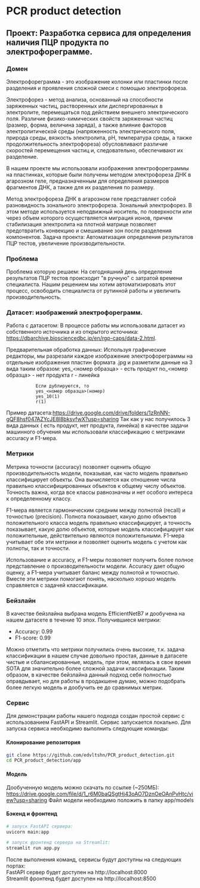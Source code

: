 # PCR product detection
## Проект: Разработка сервиса для определения наличия ПЦР продукта по электрофореграмме.
### Домен
Электрофореграмма - это изображение колонки или пластинки после разделения и проявления сложной смеси с 
помощью электрофореза.

Электрофорез - метод анализа, основанный на способности заряженных частиц, растворенных или диспергированных 
в электролите, перемещаться под действием внешнего электрического поля. Различие физико-химических свойств 
заряженных частиц (размер, форма, величина заряда), а также влияние факторов электролитической среды 
(напряженность электрического поля, природа среды, вязкость электролита, рН, температура среды, а также 
продолжительность электрофореза) обусловливают различие скоростей перемещения частиц и, следовательно, 
обеспечивают их разделение.

В нашем проекте мы использовали изображения электрофореграммы на пластинках, которые были получены методом 
электрофореза ДНК в агарозном геле, предназначенным для определения размеров фрагментов ДНК, а также для их 
разделения по размеру.
  
Метод электрофореза ДНК в агарозном геле представляет собой разновидность зонального электрофореза.
Зональный электрофорез.
В этом методе используется неподвижный носитель, по поверхности или через объем которого осуществляется миграция 
ионов, причем стабилизация электролита на плотной матрице позволяет предотвратить конвекцию и смешивание зон после 
разделения компонентов.
Задача проекта: Автоматизация определения результатов ПЦР тестов, увеличение производительности.

### Проблема
Проблема которую решаем: На сегодняшний день определение результатов ПЦР тестов происходит "в ручную" с затратой 
времени специалиста. Нашим решением мы хотим автоматизировать этот процесс, освободить специалиста от рутинной работы
и увеличить производительность.

### Датасет: изображений электрофореграмм.

Работа с датасетом: 
В процессе работы мы использовали датасет из собственного источника и из открытого источника: 
https://dbarchive.biosciencedbc.jp/en/rgp-caps/data-2.html.

Предварительная обработка данных: Используя графические редакторы, мы разрезали каждое изображение электрофореграммы 
на отдельные изображения пластин формата .jpg и разметили данные на 3 вида таким образом: 
               yes_<номер образца>  - есть продукт
               no_<номер образца> - нет продукта
               r - линейка

               Если дублируются, то 
               yes_<номер образца>(номер) 
               yes_10(1) 
               r(1)
Пример датасета:https://drive.google.com/drive/folders/1zRnNN-gQF8hsf047AZYcJE8l8bksvfwX?usp=sharing
Так как у нас получилось 3 вида данных ( есть продукт, нет продукта, линейка) в качестве задачи машинного обучения мы
использовали классификацию с метриками accuracy и F1-мера.

### Метрики

Метрика точности (accuracy) позволяет оценить общую производительность модели, показывая, как часто модель 
правильно классифицирует объекты. Она вычисляется как отношение числа правильно классифицированных объектов к общему 
числу объектов. Точность важна, когда все классы равнозначны и нет особого интереса к определенному классу.

F1-мера является гармоническим средним между полнотой (recall) и точностью (precision). Полнота показывает, какую 
долю объектов положительного класса модель правильно классифицирует, а точность показывает, какую долю объектов, 
которые модель классифицирует как положительные, действительно являются положительными. F1-мера учитывает обе эти 
метрики и позволяет оценить модель с учетом как полноты, так и точности.

Использование и accuracy, и F1-меры позволяет получить более полное представление о производительности модели. 
Accuracy дает общую оценку, а F1-мера учитывает баланс между полнотой и точностью. Вместе эти метрики помогают 
понять, насколько хорошо модель справляется с задачей классификации.

### Бейзлайн

В качестве бейзлайна выбрана модель EfficientNetB7 и дообучена на нашем датасете в течение 10 эпох. Получившиеся метрики:
- Accuracy: 0.99
- F1-score: 0.99

Можно отметить что метрики получились очень высокие, т.к. задача классификации в нашем случае довольно простая, данные в датасете чистые и сбалансированные, модель, при этом, являлась в свое время SOTA для значительно более сложной задачи классификации. Таким образом, в качестве бейзлайна данный подход себя полностью оправдывает, но для работы в продакшене думаю, можно подобрать более легкую модель и дообучить ее до сравнимых метрик.

### Сервис

Для демонстрации работы нашего подхода создан простой сервис с использованием FastAPI и Streamlit.
Сервис запускается локально. Для запуска сервиса необходимо выполнить следующие команды:

#### Клонирование репозитория

```bash
git clone https://github.com/edvltshn/PCR_product_detection.git
cd PCR_product_detection/app
```

#### Модель

Дообученную модель можно скачать по ссылке (~250МБ): https://drive.google.com/file/d/1_r6M0baQSgtHj43oAO7DznOeOAnPvHtc/view?usp=sharing 
Файл модели необходимо положить в папку app/models

#### Бэкенд и фронтенд

```bash
# запуск FastAPI сервера:
uvicorn main:app 

# запуск фронтенд сервера на Streamlit:
streamlit run app.py
```

После выполнения команд, сервисы будут доступны на следующих портах:  
FastAPI сервер будет доступен на http://localhost:8000  
Streamlit фронтенд будет доступен на http://localhost:8500 

